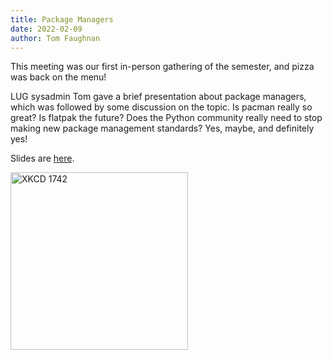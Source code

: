 ```yaml
---
title: Package Managers
date: 2022-02-09
author: Tom Faughnan
---
```


This meeting was our first in-person gathering of the semester,
and pizza was back on the menu!

LUG sysadmin Tom gave a brief presentation about package managers, which
was followed by some discussion on the topic. Is pacman really so great?
Is flatpak the future? Does the Python community really need to stop making
new package management standards? Yes, maybe, and definitely yes!

Slides are [here](https://docs.google.com/presentation/d/1z1vuycVW7Cw13861294V0p3wRAd_FBliRjpvXjBUJVg/edit#slide=id.p).

<a href="https://xkcd.com/1742/">
    <img src="https://imgs.xkcd.com/comics/will_it_work.png" alt="XKCD 1742" style="width:284px">
</a>
